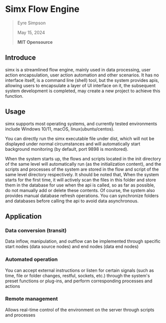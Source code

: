 # Simx Flow Engine

> Eyre Simpson
>
> May 15, 2024
>
> **MIT Opensource**
>

## Introduce

simx is a streamlined flow engine, mainly used in data processing, user action encapsulation, user action automation and other scenarios. It has no interface itself, is a command line (shell) tool, but the system provides apis, allowing users to encapsulate a layer of UI interface on it, the subsequent system development is completed, may create a new project to achieve this function.

## Usage

simx supports most operating systems, and currently tested environments include Windows 10/11, macOS, linux(ubuntu/centos).

You can directly run the simx executable file under dist, which will not be displayed under normal circumstances and will automatically start background monitoring (by default, port 9898 is monitored).

When the system starts up, the flows and scripts located in the init directory of the same level will automatically run (as the initialization content), and the scripts and processes of the system are stored in the flow and script of the same level directory respectively. It should be noted that,
When the system starts for the first time, it will actively scan the files in this folder and store them in the database for use when the api is called, so as far as possible, do not manually add or delete these contents. Of course, the system also provides manual database refresh operations.
You can synchronize folders and databases before calling the api to avoid data asynchronous.

## Application

### Data conversion (transit)

Data inflow, manipulation, and outflow can be implemented through specific start nodes (data source nodes) and end nodes (data end nodes)

### Automated operation

You can accept external instructions or listen for certain signals (such as time, file or folder changes, restful, sockets, etc.) through the system's preset functions or plug-ins, and perform corresponding processes and actions

### Remote management

Allows real-time control of the environment on the server through scripts and processes